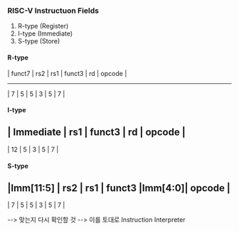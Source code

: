 ### RISC-V Instructuon Fields

1. R-type (Register)
2. I-type (Immediate)
3. S-type (Store)

#### R-type

|  funct7  |   rs2   |   rs1   |  funct3  |   rd   |  opcode  |
_______________________________________________________________
|    7     |    5    |    5    |    3     |   5    |    7     |

#### I-type

|     Immediate      |   rs1   |  funct3  |   rd   |  opcode  |
---------------------------------------------------------------
|         12         |    5    |    3     |   5    |    7     |

#### S-type

|Imm[11:5] |   rs2   |   rs1   |  funct3  |Imm[4:0]|  opcode  |
---------------------------------------------------------------
|    7     |    5    |    5    |    3     |   5    |    7     |

--> 맞는지 다시 확인할 것
--> 이를 토대로 Instruction Interpreter 
